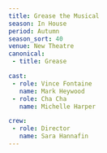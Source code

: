 ```yaml
---
title: Grease the Musical
season: In House
period: Autumn
season_sort: 40
venue: New Theatre
canonical:
 - title: Grease

cast:
 - role: Vince Fontaine
   name: Mark Heywood
 - role: Cha Cha
   name: Michelle Harper

crew:
 - role: Director
   name: Sara Hannafin
---
```



